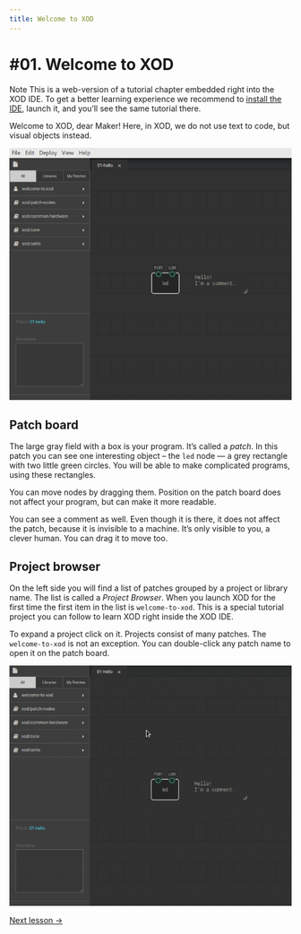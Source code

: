 ```yaml
---
title: Welcome to XOD
---
```


# #01. Welcome to XOD

<div class="ui segment note">
<span class="ui ribbon label">Note</span>
This is a web-version of a tutorial chapter embedded right into the XOD IDE.
To get a better learning experience we recommend to
<a href="../install/">install the IDE</a>, launch it, and you’ll see the
same tutorial there.
</div>

Welcome to XOD, dear Maker! Here, in XOD, we do not use text to code, but
visual objects instead.

![XOD window](./xod-window.png)

## Patch board

The large gray field with a box is your program. It’s called a *patch*. In this
patch you can see one interesting object – the `led` node — a grey
rectangle with two little green circles. You will be able to make complicated
programs, using these rectangles.

You can move nodes by dragging them. Position on the patch board does not
affect your program, but can make it more readable.

You can see a comment as well. Even though it is there, it does not affect the
patch, because it is invisible to a machine. It’s only visible to you, a
clever human. You can drag it to move too.

## Project browser

On the left side you will find a list of patches grouped by a project or
library name. The list is called a *Project Browser*. When you launch XOD for
the first time the first item in the list is `welcome-to-xod`. This is a
special tutorial project you can follow to learn XOD right inside the XOD IDE.

To expand a project click on it. Projects consist of many patches. The
`welcome-to-xod` is not an exception. You can double-click any patch name to
open it on the patch board.

![Open next patch](./open-next-patch.gif)

[Next lesson →](../02-deploy/)
